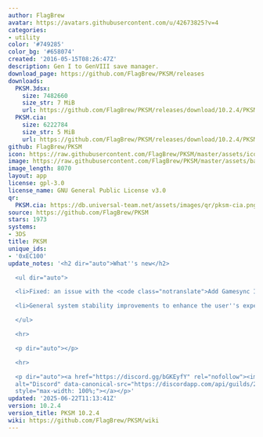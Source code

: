 ```yaml
---
author: FlagBrew
avatar: https://avatars.githubusercontent.com/u/42673825?v=4
categories:
- utility
color: '#749285'
color_bg: '#658074'
created: '2016-05-15T08:26:47Z'
description: Gen I to GenVIII save manager.
download_page: https://github.com/FlagBrew/PKSM/releases
downloads:
  PKSM.3dsx:
    size: 7482660
    size_str: 7 MiB
    url: https://github.com/FlagBrew/PKSM/releases/download/10.2.4/PKSM.3dsx
  PKSM.cia:
    size: 6222784
    size_str: 5 MiB
    url: https://github.com/FlagBrew/PKSM/releases/download/10.2.4/PKSM.cia
github: FlagBrew/PKSM
icon: https://raw.githubusercontent.com/FlagBrew/PKSM/master/assets/icon.png
image: https://raw.githubusercontent.com/FlagBrew/PKSM/master/assets/banner.png
image_length: 8070
layout: app
license: gpl-3.0
license_name: GNU General Public License v3.0
qr:
  PKSM.cia: https://db.universal-team.net/assets/images/qr/pksm-cia.png
source: https://github.com/FlagBrew/PKSM
stars: 1973
systems:
- 3DS
title: PKSM
unique_ids:
- '0xEC100'
update_notes: '<h2 dir="auto">What''s new</h2>

  <ul dir="auto">

  <li>Fixed: an issue with the <code class="notranslate">Add Gamesync ID</code> script</li>

  <li>General system stability improvements to enhance the user''s experience.</li>

  </ul>

  <hr>

  <p dir="auto"></p>

  <hr>

  <p dir="auto"><a href="https://discord.gg/bGKEyfY" rel="nofollow"><img src="https://camo.githubusercontent.com/4fd6621149dd39281a0da7c2c9d80ad1408edca0c82a0153a1d7df9ea37c7e11/68747470733a2f2f646973636f72646170702e636f6d2f6170692f6775696c64732f3237383232323833343633333830313732382f7769646765742e706e673f7374796c653d62616e6e6572332674696d652d"
  alt="Discord" data-canonical-src="https://discordapp.com/api/guilds/278222834633801728/widget.png?style=banner3&amp;time-"
  style="max-width: 100%;"></a></p>'
updated: '2025-06-22T11:13:41Z'
version: 10.2.4
version_title: PKSM 10.2.4
wiki: https://github.com/FlagBrew/PKSM/wiki
---
```

